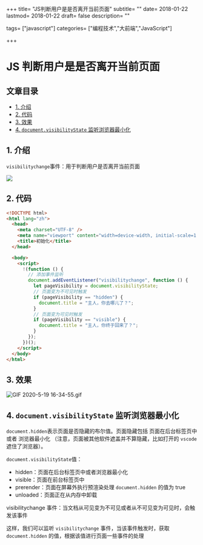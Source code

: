+++ title= "JS判断用户是是否离开当前页面" subtitle= "" date= 2018-01-22 lastmod= 2018-01-22 draft= false description= ""

tags= ["javascript"] categories= ["编程技术","大前端","JavaScript"]

+++

# JS 判断用户是是否离开当前页面

## 文章目录

- [1. 介绍](#nav-1)
- [2. 代码](#nav-2)
- [3. 效果](#nav-3)
- [4. `document.visibilityState` 监听浏览器最小化](#nav-4)

<span id="nav-1"></span>

## 1. 介绍

`visibilitychange`事件：用于判断用户是否离开当前页面

![](https://cdn.jsdelivr.net/gh/misitebao/CDN/md/20200519162115.png)

<span id="nav-2"></span>

## 2. 代码

```html
<!DOCTYPE html>
<html lang="zh">
  <head>
    <meta charset="UTF-8" />
    <meta name="viewport" content="width=device-width, initial-scale=1.0" />
    <title>初始化</title>
  </head>

  <body>
    <script>
      !(function () {
        // 添加事件监听
        document.addEventListener("visibilitychange", function () {
          let pageVisibility = document.visibilityState;
          // 页面变为不可见时触发
          if (pageVisibility == "hidden") {
            document.title = "主人，你去哪儿了？";
          }
          // 页面变为可见时触发
          if (pageVisibility == "visible") {
            document.title = "主人，你终于回来了？";
          }
        });
      })();
    </script>
  </body>
</html>
```

<span id="nav-3"></span>

## 3. 效果

![GIF 2020-5-19 16-34-55.gif](https://cdn.jsdelivr.net/gh/misitebao/CDN/md/2020-5-1916-44-15.gif)

<span id="nav-4"></span>

## 4. `document.visibilityState` 监听浏览器最小化

`document.hidden`表示页面是否隐藏的布尔值。页面隐藏包括 页面在后台标签页中 或者 浏览器最小化 （注意，页面被其他软件遮盖并不算隐藏，比如打开的 `vscode` 遮住了浏览器）。

`document.visibilityState`值：

- hidden：页面在后台标签页中或者浏览器最小化
- visible：页面在前台标签页中
- prerender：页面在屏幕外执行预渲染处理 `document.hidden` 的值为 true
- unloaded：页面正在从内存中卸载

visibilitychange 事件：当文档从可见变为不可见或者从不可见变为可见时，会触发该事件

这样，我们可以监听 `visibilitychange` 事件，当该事件触发时，获取 `document.hidden` 的值，根据该值进行页面一些事件的处理

